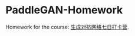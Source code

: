 # PaddleGAN-Homework
Homework for the course: [生成对抗网络七日打卡营](https://aistudio.baidu.com/aistudio/education/group/info/16651).

